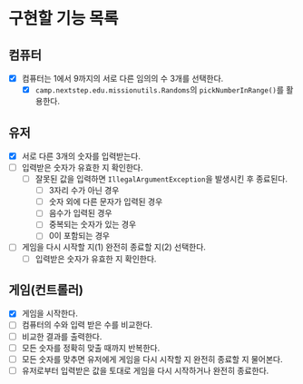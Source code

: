 # 구현할 기능 목록

## 컴퓨터
- [x] 컴퓨터는 1에서 9까지의 서로 다른 임의의 수 3개를 선택한다.
  - [x] ```camp.nextstep.edu.missionutils.Randoms```의 ```pickNumberInRange()```를 활용한다.

## 유저
- [x] 서로 다른 3개의 숫자를 입력받는다.
- [ ] 입력받은 숫자가 유효한 지 확인한다.
    - [ ] 잘못된 값을 입력하면 ```IllegalArgumentException```을 발생시킨 후 종료된다.
      - [ ] 3자리 수가 아닌 경우
      - [ ] 숫자 외에 다른 문자가 입력된 경우
      - [ ] 음수가 입력된 경우
      - [ ] 중복되는 숫자가 있는 경우
      - [ ] 0이 포함되는 경우
- [ ] 게임을 다시 시작할 지(1) 완전히 종료할 지(2) 선택한다.
  - [ ] 입력받은 숫자가 유효한 지 확인한다.

## 게임(컨트롤러)
- [x] 게임을 시작한다.
- [ ] 컴퓨터의 수와 입력 받은 수를 비교한다.
- [ ] 비교한 결과를 출력한다.
- [ ] 모든 숫자를 정확히 맞출 때까지 반복한다.
- [ ] 모든 숫자를 맞추면 유저에게 게임을 다시 시작할 지 완전히 종료할 지 물어본다.
- [ ] 유저로부터 입력받은 값을 토대로 게임을 다시 시작하거나 완전히 종료한다.